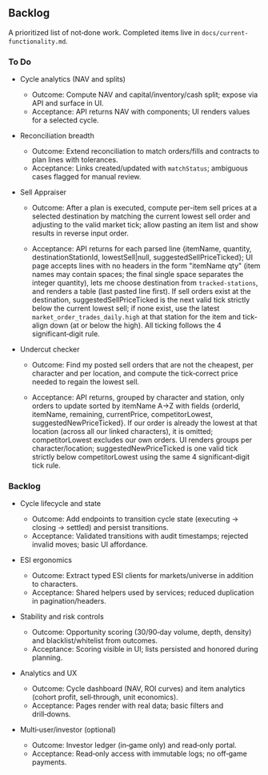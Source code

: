 ## Backlog

A prioritized list of not‑done work. Completed items live in `docs/current-functionality.md`.

### To Do

- Cycle analytics (NAV and splits)

  - Outcome: Compute NAV and capital/inventory/cash split; expose via API and surface in UI.
  - Acceptance: API returns NAV with components; UI renders values for a selected cycle.

- Reconciliation breadth

  - Outcome: Extend reconciliation to match orders/fills and contracts to plan lines with tolerances.
  - Acceptance: Links created/updated with `matchStatus`; ambiguous cases flagged for manual review.

- Sell Appraiser

  - Outcome: After a plan is executed, compute per-item sell prices at a selected destination by matching the current lowest sell order and adjusting to the valid market tick; allow pasting an item list and show results in reverse input order.

  - Acceptance: API returns for each parsed line {itemName, quantity, destinationStationId, lowestSell|null, suggestedSellPriceTicked}; UI page accepts lines with no headers in the form "itemName qty" (item names may contain spaces; the final single space separates the integer quantity), lets me choose destination from `tracked-stations`, and renders a table (last pasted line first). If sell orders exist at the destination, suggestedSellPriceTicked is the next valid tick strictly below the current lowest sell; if none exist, use the latest `market_order_trades_daily.high` at that station for the item and tick-align down (at or below the high). All ticking follows the 4 significant‑digit rule.

- Undercut checker

  - Outcome: Find my posted sell orders that are not the cheapest, per character and per location, and compute the tick‑correct price needed to regain the lowest sell.

  - Acceptance: API returns, grouped by character and station, only orders to update sorted by itemName A→Z with fields {orderId, itemName, remaining, currentPrice, competitorLowest, suggestedNewPriceTicked}. If our order is already the lowest at that location (across all our linked characters), it is omitted; competitorLowest excludes our own orders. UI renders groups per character/location; suggestedNewPriceTicked is one valid tick strictly below competitorLowest using the same 4 significant‑digit tick rule.

### Backlog

- Cycle lifecycle and state

  - Outcome: Add endpoints to transition cycle state (executing → closing → settled) and persist transitions.
  - Acceptance: Validated transitions with audit timestamps; rejected invalid moves; basic UI affordance.

- ESI ergonomics

  - Outcome: Extract typed ESI clients for markets/universe in addition to characters.
  - Acceptance: Shared helpers used by services; reduced duplication in pagination/headers.

- Stability and risk controls

  - Outcome: Opportunity scoring (30/90‑day volume, depth, density) and blacklist/whitelist from outcomes.
  - Acceptance: Scoring visible in UI; lists persisted and honored during planning.

- Analytics and UX

  - Outcome: Cycle dashboard (NAV, ROI curves) and item analytics (cohort profit, sell‑through, unit economics).
  - Acceptance: Pages render with real data; basic filters and drill‑downs.

- Multi‑user/investor (optional)
  - Outcome: Investor ledger (in‑game only) and read‑only portal.
  - Acceptance: Read‑only access with immutable logs; no off‑game payments.
